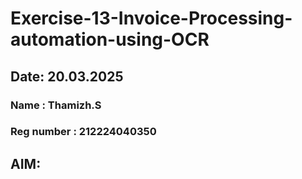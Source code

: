 # Exercise-13-Invoice-Processing-automation-using-OCR
## Date: 20.03.2025
### Name : Thamizh.S
### Reg number : 212224040350
## AIM:
